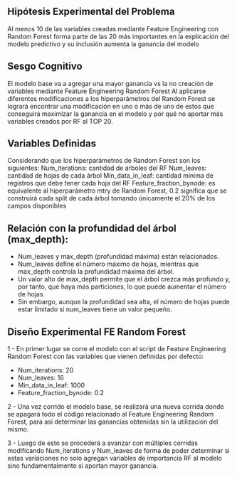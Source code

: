 ## Hipótesis Experimental del Problema 
  Al menos 10 de las variables creadas mediante Feature Engineering con Random Forest forma parte de las 20 más importantes en la explicación del modelo predictivo y su inclusión aumenta la ganancia del modelo

## Sesgo Cognitivo
  El modelo base va a agregar una mayor ganancia vs la no creación de variables mediante Feature Engineering Random Forest
  Al aplicarse diferentes modificaciones a los hiperparámetros del Random Forest se logrará encontrar una modificación en uno o más de uno de estos que conseguirá maximizar la ganancia en el modelo y por qué no aportar más variables creados por RF al TOP 20.

## Variables Definidas
  Considerando que los hiperparámetros de Random Forest son los siguientes:
    Num_iterations: cantidad de árboles del RF
    Num_leaves: cantidad de hojas de cada árbol
    Min_data_in_leaf: cantidad mínima de registros que debe tener cada hoja del RF
    Feature_fraction_bynode: es equivalente al hiperparámetro mtry de Random Forest, 0.2 significa que se construirá cada split de cada árbol tomando únicamente el 20% de los campos disponibles

## Relación con la profundidad del árbol (max_depth):
  * Num_leaves y max_depth (profundidad máxima) están relacionados.
  * Num_leaves define el número máximo de hojas, mientras que max_depth controla la profundidad máxima del árbol.
  * Un valor alto de max_depth permite que el árbol crezca más profundo y, por tanto, que haya más particiones, lo que puede aumentar el número de hojas.
  * Sin embargo, aunque la profundidad sea alta, el número de hojas puede estar limitado si num_leaves tiene un valor pequeño.


## Diseño Experimental FE Random Forest
  1 - En primer lugar se corre el modelo con el script de Feature Engineering Random Forest con las variables que vienen definidas por defecto:
  * Num_iterations: 20
  * Num_leaves: 16
  * Min_data_in_leaf: 1000
  * Feature_fraction_bynode: 0.2

  2 - Una vez corrido el modelo base, se realizará una nueva corrida donde se apagará todo el código relacionado al Feature Engineering Random Forest, para así determinar las ganancias obtenidas sin la utilización del mismo.

  3 - Luego de esto se procederá a avanzar con múltiples corridas modificando Num_iterations y Num_leaves de forma de poder determinar si estas variaciones no solo agregan variables de importancia RF al modelo sino fundamentalmente si aportan mayor ganancia. 
